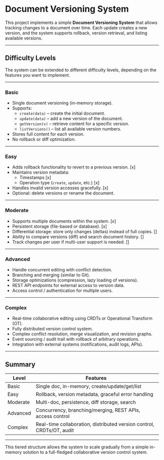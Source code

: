 # Document Versioning System

This project implements a simple **Document Versioning System** that allows tracking changes to a document over time. Each update creates a new version, and the system supports rollback, version retrieval, and listing available versions.  

---

## Difficulty Levels

The system can be extended to different difficulty levels, depending on the features you want to implement.

---

### **Basic**
- Single document versioning (in-memory storage).
- Supports:
  - `create(data)` – create the initial document.
  - `update(data)` – add a new version of the document.
  - `getVersion(v)` – retrieve content for a specific version.
  - `listVersions()` – list all available version numbers.
- Stores full content for each version.
- No rollback or diff optimization.

---

### **Easy**
- Adds rollback functionality to revert to a previous version. [x]
- Maintains version metadata:
  - Timestamps [x]
  - Operation type (`create`, `update`, etc.) [x]
- Handles invalid version accesses gracefully. [x]
- Optional: delete versions or rename the document. 

---

### **Moderate**
- Supports multiple documents within the system. [x]
- Persistent storage (file-based or database). [x]
- Differential storage: store only changes (deltas) instead of full copies. []
- Ability to compare versions (diff) and search document history. []
- Track changes per user if multi-user support is needed. []

---

### **Advanced**
- Handle concurrent editing with conflict detection.
- Branching and merging (similar to Git).
- Storage optimizations (compression, lazy loading of versions).
- REST API endpoints for external access to version data.
- Access control / authentication for multiple users.

---

### **Complex**
- Real-time collaborative editing using CRDTs or Operational Transform (OT).
- Fully distributed version control system.
- Complex conflict resolution, merge visualization, and revision graphs.
- Event sourcing / audit trail with rollback of arbitrary operations.
- Integration with external systems (notifications, audit logs, APIs).

---

## Summary

| Level      | Features                                                                 |
|------------|--------------------------------------------------------------------------|
| Basic      | Single doc, in-memory, create/update/get/list                             |
| Easy       | Rollback, version metadata, graceful error handling                      |
| Moderate   | Multi-doc, persistence, diff storage, search                             |
| Advanced   | Concurrency, branching/merging, REST APIs, access control                |
| Complex    | Real-time collaboration, distributed version control, CRDTs/OT, audit   |

---

This tiered structure allows the system to scale gradually from a simple in-memory solution to a full-fledged collaborative version control system.
